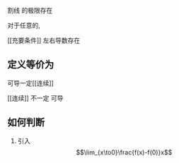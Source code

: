 割线 的极限存在 

对于任意的,


[[充要条件]] 左右导数存在

## 定义等价为


可导一定[[连续]]

[[连续]] 不一定 可导


## 如何判断

1. 引入 
$$\lim_{x\to0}\frac{f(x)-f(0)}x$$